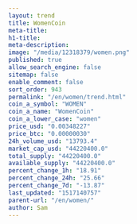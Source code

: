 ```yaml
---
layout: trend
title: WomenCoin
meta-title: 
h1-title: 
meta-description: 
image: "/media/12318379/women.png"
published: true
allow_search_engine: false
sitemap: false
enable_comment: false
sort_order: 943
permalink: "/en/women/trend.html"
coin_a_symbol: "WOMEN"
coin_a_name: "WomenCoin"
coin_a_lower_case: "women"
price_usd: "0.00348227"
price_btc: "0.00000030"
24h_volume_usd: "13793.4"
market_cap_usd: "44220400.0"
total_supply: "44220400.0"
available_supply: "44220400.0"
percent_change_1h: "18.91"
percent_change_24h: "25.66"
percent_change_7d: "-13.87"
last_updated: "1517140757"
parent-url: "/en/women/"
author: Sam
---
```


